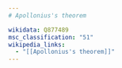```yaml
---
# Apollonius's theorem

wikidata: Q877489
msc_classification: "51"
wikipedia_links:
  - "[[Apollonius's theorem]]"
---
```

